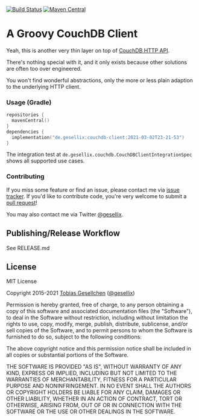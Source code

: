 [![Build Status](https://img.shields.io/github/workflow/status/gesellix/couchdb-client/Publish?style=for-the-badge)](https://github.com/gesellix/couchdb-client/actions)
[![Maven Central](https://img.shields.io/maven-central/v/de.gesellix/couchdb-client.svg?style=for-the-badge&maxAge=86400)](https://search.maven.org/search?q=g:de.gesellix%20AND%20a:couchdb-client)

# A Groovy CouchDB Client

Yeah, this is another very thin layer on top of [CouchDB HTTP API](https://docs.couchdb.org/en/2.3.1/intro/api.html).

There's nothing special with it, and it only exists because other solutions are often too over engineered.

You won't find wonderful abstractions, only the more or less plain adaption to the underlying HTTP client.

### Usage (Gradle)

````kotlin
repositories {
  mavenCentral()
}
dependencies {
  implementation("de.gesellix:couchdb-client:2021-03-02T23-21-53")
}
````

The integration test at `de.gesellix.couchdb.CouchDBClientIntegrationSpec` shows all supported use cases.

### Contributing

If you miss some feature or find an issue, please contact me via [issue tracker](https://github.com/gesellix/couchdb-client/issues).
If you'd like to contribute code, you're very welcome to submit a [pull request](https://github.com/gesellix/couchdb-client/pulls)!

You may also contact me via Twitter [@gesellix](https://twitter.com/gesellix).

## Publishing/Release Workflow

See RELEASE.md

## License

MIT License

Copyright 2015-2021 [Tobias Gesellchen](https://www.gesellix.net/) ([@gesellix](https://twitter.com/gesellix))

Permission is hereby granted, free of charge, to any person obtaining a copy
of this software and associated documentation files (the "Software"), to deal
in the Software without restriction, including without limitation the rights
to use, copy, modify, merge, publish, distribute, sublicense, and/or sell
copies of the Software, and to permit persons to whom the Software is
furnished to do so, subject to the following conditions:

The above copyright notice and this permission notice shall be included in all
copies or substantial portions of the Software.

THE SOFTWARE IS PROVIDED "AS IS", WITHOUT WARRANTY OF ANY KIND, EXPRESS OR
IMPLIED, INCLUDING BUT NOT LIMITED TO THE WARRANTIES OF MERCHANTABILITY,
FITNESS FOR A PARTICULAR PURPOSE AND NONINFRINGEMENT. IN NO EVENT SHALL THE
AUTHORS OR COPYRIGHT HOLDERS BE LIABLE FOR ANY CLAIM, DAMAGES OR OTHER
LIABILITY, WHETHER IN AN ACTION OF CONTRACT, TORT OR OTHERWISE, ARISING FROM,
OUT OF OR IN CONNECTION WITH THE SOFTWARE OR THE USE OR OTHER DEALINGS IN THE
SOFTWARE.
